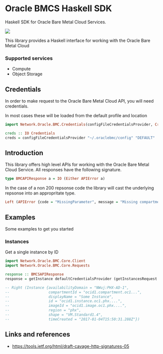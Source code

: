 # Oracle BMCS Haskell SDK

Haskell SDK for Oracle Bare Metal Cloud Services.

![](https://upload.wikimedia.org/wikipedia/commons/thumb/5/50/Oracle_logo.svg/2000px-Oracle_logo.svg.png)

This library provides a Haskell interface for working with the Oracle Bare Metal Cloud

### Supported services

* Compute
* Object Storage

## Credentials

In order to make request to the Oracle Bare Metal Cloud API, you will need credentials.

In most cases these will be loaded from the default profile and location

```haskell
import Network.Oracle.BMC.Credentials(configFileCredentialsProvider, Credentials)

creds :: IO Credentials
creds = configFileCredentialsProvider "~/.oraclebmc/config" "DEFAULT"
```

## Introduction

This library offers high level APIs for working with the Oracle Bare Metal Cloud Service. All responses
have the following signature. 

```haskell
type BMCAPIResponse a = IO (Either APIError a)
```

In the case of a non 200 repsonse code the library will cast the underlying
repsonse into an appropritate type.

```haskell
Left (APIError {code = "MissingParameter", message = "Missing compartmentId"})
```

## Examples

Some examples to get you started

### Instances

Get a single instance by ID

```haskell
import Network.Oracle.BMC.Core.Client
import Network.Oracle.BMC.Core.Requests

response :: BMCSAPIResponse
response = getInstance defaultCredentialsProvider (getInstancesRequest "ocid...")

-- Right (Instance {availabilityDomain = "NWuj:PHX-AD-1", 
--                  compartmentId = "ocid1.compartment.oc1...", 
--                  displayName = "Some Instance", 
--                  id = "ocid1.instance.oc1.phx....", 
--                  imageId = "ocid1.image.oc1.phx....", 
--                  region = "phx", 
--                  shape = "VM.Standard1.4", 
--                  timeCreated = "2017-01-04T15:50:31.288Z"})
```

## Links and references

* https://tools.ietf.org/html/draft-cavage-http-signatures-05

